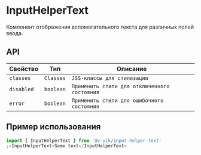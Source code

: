 # InputHelperText

Компонент отображения вспомогательного текста для различных полей ввода.

## API

| Свойство   | Тип       | Описание                                     |
| ---------- | --------- | -------------------------------------------- |
| `classes`  | `Classes` | `JSS-классы для стилизации`                  |
| `disabled` | `boolean` | `Применить стили для отключенного состояния` |
| `error`    | `boolean` | `Применить стили для ошибочного состояния`   |

## Пример использования

```javascript
import { InputHelperText } from '@v-uik/input-helper-text'
;<InputHelperText>Some text</InputHelperText>
```
